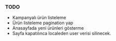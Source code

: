 ### TODO

-  Kampanyalı ürün listeleme
-  Ürün listeleme pagination yap
-  Anasayfada yeni ürünleri gösterme
-  Sayfa kapatılınca localeden user verisi silinecek.




